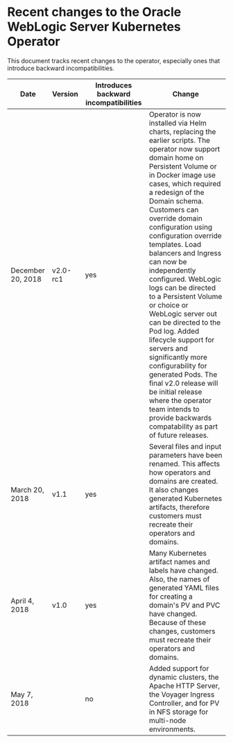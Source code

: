 # Recent changes to the Oracle WebLogic Server Kubernetes Operator

This document tracks recent changes to the operator, especially ones that introduce backward incompatibilities.

| Date | Version | Introduces backward incompatibilities | Change |
| --- | --- | --- | --- |
| December 20, 2018 | v2.0-rc1 | yes | Operator is now installed via Helm charts, replacing the earlier scripts.  The operator now support domain home on Persistent Volume or in Docker image use cases, which required a redesign of the Domain schema.  Customers can override domain configuration using configuration override templates.  Load balancers and Ingress can now be independently configured.  WebLogic logs can be directed to a Persistent Volume or choice or WebLogic server out can be directed to the Pod log.  Added lifecycle support for servers and significantly more configurability for generated Pods.  The final v2.0 release will be initial release where the operator team intends to provide backwards compatability as part of future releases.
| March 20, 2018 | v1.1 | yes | Several files and input parameters have been renamed.  This affects how operators and domains are created.  It also changes generated Kubernetes artifacts, therefore customers must recreate their operators and domains.
| April 4, 2018 | v1.0 | yes | Many Kubernetes artifact names and labels have changed. Also, the names of generated YAML files for creating a domain's PV and PVC have changed.  Because of these changes, customers must recreate their operators and domains.
| May 7, 2018 |   | no | Added support for dynamic clusters, the Apache HTTP Server, the Voyager Ingress Controller, and for PV in NFS storage for multi-node environments.
